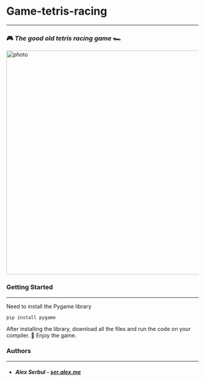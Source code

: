 # Game-tetris-racing 
___

### 🎮 _The good old tetris racing game_ 🏎
<img width="587" alt="photo" src="https://user-images.githubusercontent.com/106024715/191070429-097ac115-96e2-4cab-b730-01905a0260cf.png">

### Getting Started

___


Need to install the Pygame library
```
pip install pygame
```
After installing the library, download all the files and run the code on your compiler.
🥰 Enjoy the game. 
### Authors
___

- ##### Alex Serbul - [ser.alex.me](https://github.com/Ser-Alex/Ser-Alex/blob/main/README.md) 
